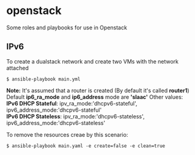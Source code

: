 # openstack
Some roles and playbooks for use in Openstack

## IPv6
To create a dualstack network and create two VMs with the network attached  
```
$ ansible-playbook main.yml
```
**Note:** It's assumed that a router is created (By default it's called **router1**)
          Default **ip6_ra_mode** and **ip6_address** mode are **'slaac'**
          Other values:  
          **IPv6 DHCP Stateful**: ipv_ra_mode:'dhcpv6-stateful', ipv6_address_mode:'dhcpv6-stateful'  
          **IPv6 DHCP Stateless**: ipv_ra_mode:'dhcpv6-stateless', ipv6_address_mode:'dhcpv6-stateless'  
          
To remove the resources creae by this scenario:  
```
$ ansible-playbook main.yaml -e create=false -e clean=true
```
